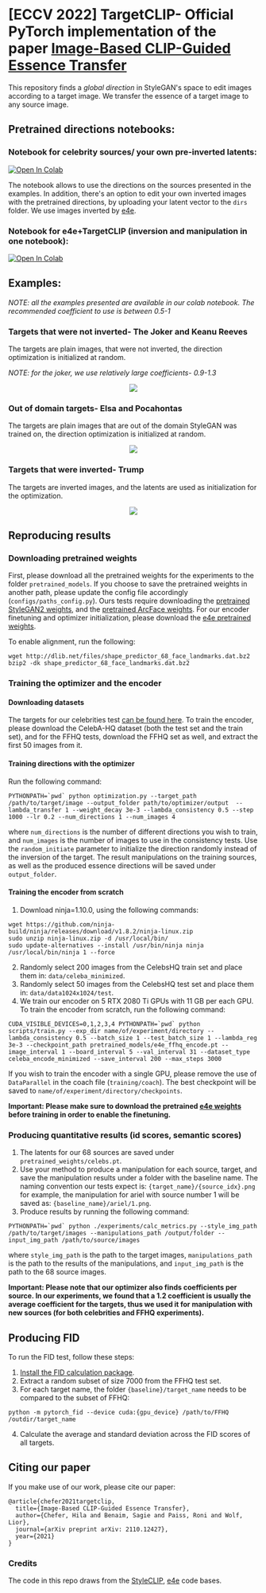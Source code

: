 # [ECCV 2022] TargetCLIP- Official PyTorch implementation of the paper [Image-Based CLIP-Guided Essence Transfer](https://arxiv.org/abs/2110.12427)

This repository finds a *global direction* in StyleGAN's space to edit images according to a target image.
We transfer the essence of a target image to any source image.

## Pretrained directions notebooks:
### Notebook for celebrity sources/ your own pre-inverted latents:
[![Open In Colab](https://colab.research.google.com/assets/colab-badge.svg)](https://colab.research.google.com/github/hila-chefer/TargetCLIP/blob/main/TargetCLIP_CLIP_guided_image_essence_transfer.ipynb)

The notebook allows to use the directions on the sources presented in the examples. In addition, there's an option to edit your own inverted images with the pretrained directions, by uploading your latent vector to the `dirs` folder.
We use images inverted by [e4e](https://github.com/omertov/encoder4editing).

### Notebook for e4e+TargetCLIP (inversion and manipulation in one notebook):
[![Open In Colab](https://colab.research.google.com/assets/colab-badge.svg)](https://colab.research.google.com/github/hila-chefer/TargetCLIP/blob/main/TargetCLIP%2Be4e.ipynb)

## Examples:

*NOTE: all the examples presented are available in our colab notebook. The recommended coefficient to use is between 0.5-1*

### Targets that were not inverted- The Joker and Keanu Reeves 
The targets are plain images, that were not inverted, the direction optimization is initialized at random.

*NOTE: for the joker, we use relatively large coefficients- 0.9-1.3*
<p align="center">
  <img  src="https://github.com/hila-chefer/TargetCLIP/blob/main/examples/joker_keanu.jpg">
</p>

### Out of domain targets- Elsa and Pocahontas
The targets are plain images that are out of the domain StyleGAN was trained on, the direction optimization is initialized at random.
<p align="center">
  <img src="https://github.com/hila-chefer/TargetCLIP/blob/main/examples/elsa_pocahontas.jpg">
</p>


### Targets that were inverted- Trump
The targets are inverted images, and the latents are used as initialization for the optimization.
<p align="center">
  <img src="https://github.com/hila-chefer/TargetCLIP/blob/main/examples/Trump.png">
</p>

## Reproducing results
### Downloading pretrained weights 
First, please download all the pretrained weights for the experiments to the folder `pretrained_models`. If you choose to save the pretrained weights in another path, please update the config file accordingly (`configs/paths_config.py`). 
Ours tests require downloading the [pretrained StyleGAN2 weights](https://drive.google.com/uc?id=1EM87UquaoQmk17Q8d5kYIAHqu0dkYqdT), and the [pretrained ArcFace weights](https://github.com/TreB1eN/InsightFace_Pytorch). For our encoder finetuning and optimizer initialization, please download the [e4e pretrained weights](https://drive.google.com/file/d/1cUv_reLE6k3604or78EranS7XzuVMWeO/view).

To enable alignment, run the following:
```
wget http://dlib.net/files/shape_predictor_68_face_landmarks.dat.bz2
bzip2 -dk shape_predictor_68_face_landmarks.dat.bz2
```

### Training the optimizer and the encoder
#### Downloading datasets
The targets for our celebrities test [can be found here](https://drive.google.com/drive/folders/1MdY-_lcs5l1v1MwG2mwg-p_nv_sR2oF3). 
To train the encoder, please download the CelebA-HQ dataset (both the test set and the train set), and for the FFHQ tests, download the FFHQ set as well, and extract the first 50 images from it. 

#### Training directions with the optimizer
Run the following command:

```
PYTHONPATH=`pwd` python optimization.py --target_path /path/to/target/image --output_folder path/to/optimizer/output  --lambda_transfer 1 --weight_decay 3e-3 --lambda_consistency 0.5 --step 1000 --lr 0.2 --num_directions 1 --num_images 4 
```
where `num_directions` is the number of different directions you wish to train, and `num_images` is the number of images to use in the consistency tests.
Use the `random_initiate` parameter to initialize the direction randomly instead of the inversion of the target.
The result manipulations on the training sources, as well as the produced essence directions will be saved under `output_folder`.

#### Training the encoder from scratch
1. Download ninja=1.10.0, using the following commands:
```
wget https://github.com/ninja-build/ninja/releases/download/v1.8.2/ninja-linux.zip
sudo unzip ninja-linux.zip -d /usr/local/bin/
sudo update-alternatives --install /usr/bin/ninja ninja /usr/local/bin/ninja 1 --force
```
2. Randomly select 200 images from the CelebsHQ train set and place them in: `data/celeba_minimized`.
3. Randomly select 50 images from the CelebsHQ test set and place them in: `data/data1024x1024/test`.
4. We train our encoder on 5 RTX 2080 Ti GPUs with 11 GB per each GPU. To train the encoder from scratch, run the following command:
```
CUDA_VISIBLE_DEVICES=0,1,2,3,4 PYTHONPATH=`pwd` python scripts/train.py --exp_dir name/of/experiment/directory --lambda_consistency 0.5 --batch_size 1 --test_batch_size 1 --lambda_reg 3e-3 --checkpoint_path pretrained_models/e4e_ffhq_encode.pt --image_interval 1 --board_interval 5 --val_interval 31 --dataset_type celeba_encode_minimized --save_interval 200 --max_steps 3000

```
If you wish to train the encoder with a single GPU, please remove the use of `DataParallel` in the coach file (`training/coach`).
The best checkpoint will be saved to `name/of/experiment/directory/checkpoints`.

**Important: Please make sure to download the pretrained [e4e weights](https://drive.google.com/file/d/1cUv_reLE6k3604or78EranS7XzuVMWeO/view) before training in order to enable the finetuning.**

### Producing quantitative results (id scores, semantic scores)
1. The latents for our 68 sources are saved under `pretrained_weights/celebs.pt`.
2. Use your method to produce a manipulation for each source, target, and save the manipulation results under a folder with the baseline name.
 The naming convention our tests expect is: `{target_name}/{source_idx}.png` for example, the manipulation for ariel with source number 1 will be saved as: `{baseline_name}/ariel/1.png`.
3. Produce results by running the following command:
```
PYTHONPATH=`pwd` python ./experiments/calc_metrics.py --style_img_path /path/to/target/images --manipulations_path /output/folder --input_img_path /path/to/source/images
```
where `style_img_path` is the path to the target images, `manipulations_path` is the path to the results of the manipulations, and `input_img_path` is the path to the 68 source images.

**Important: Please note that our optimizer also finds coefficients per source. In our experiments, we found that a 1.2 coefficient is usually the average coefficient for the targets, thus we used it for manipulation with new sources (for both celebrities and FFHQ experiments).**

## Producing FID
To run the FID test, follow these steps:
1. [Install the FID calculation package](https://github.com/mseitzer/pytorch-fid).
2. Extract a random subset of size 7000 from the FFHQ test set.
3. For each target name, the folder `{baseline}/target_name` needs to be compared to the subset of FFHQ:
```
python -m pytorch_fid --device cuda:{gpu_device} /path/to/FFHQ /outdir/target_name
```
4. Calculate the average and standard deviation across the FID scores of all targets.




## Citing our paper
If you make use of our work, please cite our paper:
```
@article{chefer2021targetclip,
  title={Image-Based CLIP-Guided Essence Transfer},
  author={Chefer, Hila and Benaim, Sagie and Paiss, Roni and Wolf, Lior},
  journal={arXiv preprint arXiv: 2110.12427},
  year={2021}
}
```

### Credits
The code in this repo draws from the [StyleCLIP](https://github.com/orpatashnik/StyleCLIP), [e4e](https://github.com/omertov/encoder4editing) code bases. 
